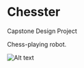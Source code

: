 # Chesster
Capstone Design Project

Chess-playing robot.

![Alt text](Chesster/resources/Chesster_pic.png?raw=true "Chesster!")